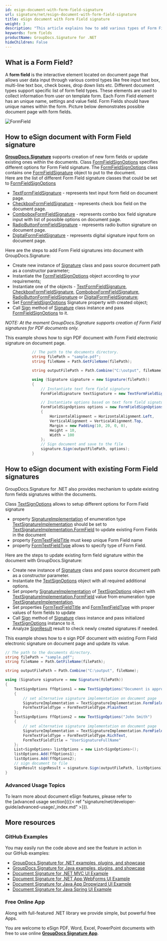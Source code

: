 ```yaml
---
id: esign-document-with-form-field-signature
url: signature/net/esign-document-with-form-field-signature
title: eSign document with Form Field signature
weight: 3
description: "This article explains how to add various types of Form Field signatures on document page with options on component positioning, alignment and other visual options with GroupDocs.Signature"
keywords: form fields
productName: GroupDocs.Signature for .NET
hideChildren: False
---
```

## What is a Form Field?

A **form field** is the interactive element located on document page that allows user data input through various control types like free input text box, multi-line text box, check boxes, drop down lists etc. Different document types support specific list of form field types. These elements are used to collect information from user on template form. Each Form Field element has an unique name, settings and value field. Form Fields should have unique names within the form. Picture below demonstrates possible document page with form fields.

![FormField](signature/net/images/esign-document-with-form-field-signature.png)

## How to eSign document with Form Field signature

[**GroupDocs.Signature**](https://products.groupdocs.com/signature/net) supports creation of new form fields or update existing ones within the documents. Class [FormFieldSignOptions](https://apireference.groupdocs.com/net/signature/groupdocs.signature.options/formfieldsignoptions) specifies different options for Form Field signature. The [FormFieldSignOptions](https://apireference.groupdocs.com/net/signature/groupdocs.signature.options/formfieldsignoptions)  class contains one [FormFieldSignature](https://apireference.groupdocs.com/net/signature/groupdocs.signature.domain/formfieldsignature) object to put to the document.  
Here are the list of different Form Field signature classes that could be set to [FormFieldSignOptions](https://apireference.groupdocs.com/net/signature/groupdocs.signature.options/formfieldsignoptions)

* [TextFormFieldSignature](https://apireference.groupdocs.com/net/signature/groupdocs.signature.domain/textformfieldsignature) - represents text input form field on document page.
* [CheckboxFormFieldSignature](https://apireference.groupdocs.com/net/signature/groupdocs.signature.domain/checkboxformfieldsignature) - represents check box field on the document page.
* [ComboboxFormFieldSignature](https://apireference.groupdocs.com/net/signature/groupdocs.signature.domain/comboboxformfieldsignature) - represents combo box field signature input with list of possible options on document page.
* [RadioButtonFormFieldSignature](https://apireference.groupdocs.com/net/signature/groupdocs.signature.domain/radiobuttonformfieldsignature) - represents radio button signature on document page.
* [DigitalFormFieldSignature](https://apireference.groupdocs.com/net/signature/groupdocs.signature.domain/digitalformfieldsignature) - represents digital signature input form on document page.  

Here are the steps to add Form Field signatures into document with GroupDocs.Signature:

* Create new instance of [Signature](https://apireference.groupdocs.com/net/signature/groupdocs.signature/signature) class and pass source document path as a constructor parameter;
* Instantiate the [FormFieldSignOptions](https://apireference.groupdocs.com/net/signature/groupdocs.signature.options/formfieldsignoptions) object according to your requirements;
* Instantiate one of the objects  - [TextFormFieldSignature](https://apireference.groupdocs.com/net/signature/groupdocs.signature.domain/textformfieldsignature), [CheckboxFormFieldSignature,](https://apireference.groupdocs.com/net/signature/groupdocs.signature.domain/checkboxformfieldsignature) [ComboboxFormFieldSignature](https://apireference.groupdocs.com/net/signature/groupdocs.signature.domain/comboboxformfieldsignature), [RadioButtonFormFieldSignature](https://apireference.groupdocs.com/net/signature/groupdocs.signature.domain/radiobuttonformfieldsignature) or [DigitalFormFieldSignature](https://apireference.groupdocs.com/net/signature/groupdocs.signature.domain/digitalformfieldsignature);
* Set [FormFieldSignOptions](https://apireference.groupdocs.com/net/signature/groupdocs.signature.options/formfieldsignoptions) Signature property with created object;
* Call [Sign](https://apireference.groupdocs.com/net/signature/groupdocs.signature/signature/methods/sign) method of [Signature](https://apireference.groupdocs.com/net/signature/groupdocs.signature/signature) class instance and pass [FormFieldSignOptions](https://apireference.groupdocs.com/net/signature/groupdocs.signature.options/formfieldsignoptions) to it.

*NOTE: At the moment GroupDocs.Signature supports creation of Form Field signatures for PDF documents only.*

This example shows how to sign PDF document with Form Field electronic signature on document page.

```csharp
            // The path to the documents directory.
            string filePath = "sample.pdf";
            string fileName = Path.GetFileName(filePath);

            string outputFilePath = Path.Combine("C:\output", fileName);

            using (Signature signature = new Signature(filePath))
            {
                // Instantiate text form field signature
                FormFieldSignature textSignature = new TextFormFieldSignature("FieldText", "Value1");

                // Instantiate options based on text form field signature
                FormFieldSignOptions options = new FormFieldSignOptions(textSignature)
                {
                    HorizontalAlignment = HorizontalAlignment.Left,
                    VerticalAlignment = VerticalAlignment.Top,
                    Margin = new Padding(10, 20, 0, 0),
                    Height = 10,
                    Width = 100
                };
                // Sign document and save to the file
                signature.Sign(outputFilePath, options);
            }
```

## How to eSign document with existing Form Field signatures

GroupDocs.Signature for .NET also provides mechanism to update existing form fields signatures within the documents.

Class [TextSignOptions](https://apireference.groupdocs.com/net/signature/groupdocs.signature.options/textsignoptions) allows to setup different options for Form Field signature

* property [SignatureImplementation](https://apireference-qa.groupdocs.com/signature/net/groupdocs.signature.options/textsignoptions/properties/signatureimplementation) of enumeration type [TextSignatureImplementation](https://apireference-qa.groupdocs.com/signature/net/groupdocs.signature.domain/textsignatureimplementation) should be set to [TextSignatureImplementation.FormField](https://apireference-qa.groupdocs.com/signature/net/groupdocs.signature.domain/textsignatureimplementation) to update existing Form Fields in the document
* property [FormTextFieldTitle](https://apireference-qa.groupdocs.com/signature/net/groupdocs.signature.options/textsignoptions/properties/formtextfieldtitle) must keep unique Form Field name
* property [FormTextFieldType](https://apireference-qa.groupdocs.com/signature/net/groupdocs.signature.options/textsignoptions/properties/formtextfieldtype) allows to specify type of Form Field.

Here are the steps to update existing form field signature within the document with GroupDocs.Signature:

* Create new instance of [Signature](https://apireference.groupdocs.com/net/signature/groupdocs.signature/signature) class and pass source document path as a constructor parameter.
* Instantiate the [TextSignOptions](https://apireference.groupdocs.com/net/signature/groupdocs.signature.options/textsignoptions) object with all required additional options.
* Set property [SignatureImplementation](https://apireference-qa.groupdocs.com/signature/net/groupdocs.signature.options/textsignoptions/properties/signatureimplementation) of [TextSignOptions](https://apireference.groupdocs.com/net/signature/groupdocs.signature.options/textsignoptions) object with [TextSignatureImplementation.FormField](https://apireference-qa.groupdocs.com/signature/net/groupdocs.signature.domain/textsignatureimplementation) value from enumeration type [TextSignatureImplementation](https://apireference-qa.groupdocs.com/signature/net/groupdocs.signature.domain/textsignatureimplementation).
* Set properties [FormTextFieldTitle](https://apireference-qa.groupdocs.com/signature/net/groupdocs.signature.options/textsignoptions/properties/formtextfieldtitle) and [FormTextFieldType](https://apireference-qa.groupdocs.com/signature/net/groupdocs.signature.options/textsignoptions/properties/formtextfieldtype) with proper values of form fields to update
* Call [Sign](https://apireference.groupdocs.com/net/signature/groupdocs.signature/signature/methods/sign) method of [Signature](https://apireference.groupdocs.com/net/signature/groupdocs.signature/signature) class instance and pass initialized [TextSignOptions](https://apireference.groupdocs.com/net/signature/groupdocs.signature.options/textsignoptions) instance to it.
* Analyze [SignResult](https://apireference.groupdocs.com/net/signature/groupdocs.signature.domain/signresult) result to check newly created signatures if needed.  

This example shows how to e sign PDF document with existing Form Field electronic signature on document page and update its value.

```csharp
// The path to the documents directory.
string filePath = "sample.pdf";
string fileName = Path.GetFileName(filePath);

string outputFilePath = Path.Combine("C:\output", fileName);

using (Signature signature = new Signature(filePath))
{
    TextSignOptions ffOptions1 = new TextSignOptions("Document is approved")
    {
        // set alternative signature implementation on document page
        SignatureImplementation = TextSignatureImplementation.FormField,
        FormTextFieldType = FormTextFieldType.PlainText
    };
    TextSignOptions ffOptions2 = new TextSignOptions("John Smith")
    {
        // set alternative signature implementation on document page
        SignatureImplementation = TextSignatureImplementation.FormField,
        FormTextFieldType = FormTextFieldType.RichText,
        FormTextFieldTitle = "UserSignatureFullName"
    };
    List<SignOptions> listOptions = new List<SignOptions>();
    listOptions.Add(ffOptions1);
    listOptions.Add(ffOptions2);
    // sign document to file
    SignResult signResult = signature.Sign(outputFilePath, listOptions);
}
```

### Advanced Usage Topics

To learn more about document eSign features, please refer to the [advanced usage section]({{< ref "signature/net/developer-guide/advanced-usage/_index.md" >}}).

## More resources

### GitHub Examples

You may easily run the code above and see the feature in action in our GitHub examples:

* [GroupDocs.Signature for .NET examples, plugins, and showcase](https://github.com/groupdocs-signature/GroupDocs.Signature-for-.NET)
* [GroupDocs.Signature for Java examples, plugins, and showcase](https://github.com/groupdocs-signature/GroupDocs.Signature-for-Java)
* [Document Signature for .NET MVC UI Example](https://github.com/groupdocs-signature/GroupDocs.Signature-for-.NET-MVC)
* [Document Signature for .NET App WebForms UI Example](https://github.com/groupdocs-signature/GroupDocs.Signature-for-.NET-WebForms)
* [Document Signature for Java App Dropwizard UI Example](https://github.com/groupdocs-signature/GroupDocs.Signature-for-Java-Dropwizard)
* [Document Signature for Java Spring UI Example](https://github.com/groupdocs-signature/GroupDocs.Signature-for-Java-Spring)

### Free Online App

Along with full-featured .NET library we provide simple, but powerful free Apps.

You are welcome to eSign PDF, Word, Excel, PowerPoint documents with free to use online **[GroupDocs Signature App](https://products.groupdocs.app/signature)**.
